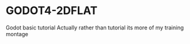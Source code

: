 # GODOT4-2DFLAT
 Godot basic tutorial
 Actually rather than tutorial its more of my training montage

